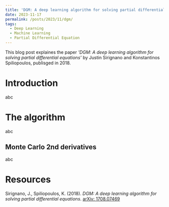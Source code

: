```yaml
---
title: 'DGM: A deep learning algorithm for solving partial differential equations'
date: 2023-11-17
permalink: /posts/2023/11/dgm/
tags:
  - Deep Learning 
  - Machine Learning
  - Partial Differential Equation
---
```


This blog post explaines the paper *'DGM: A deep learning algorithm for solving partial differential equations'* by Justin Sirignano and Konstantinos Spiliopoulos, publisged in 2018.

Introduction
======
abc

The algorithm
======
abc

Monte Carlo 2nd derivatives
------
abc

Resources
======
Sirignano, J., Spiliopoulos, K. (2018). *DGM: A deep learning algorithm for solving partial differential equations*. [arXiv: 1708.07469](https://arxiv.org/abs/1708.07469)
